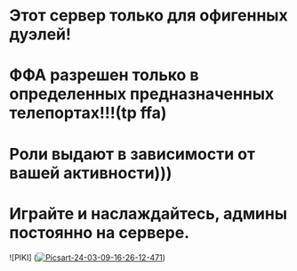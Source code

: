# Этот сервер только для офигенных дуэлей!
# ФФА разрешен только в определенных предназначенных телепортах!!!(tp ffa)
# Роли выдают в зависимости от вашей активности)))
# Играйте и наслаждайтесь, админы постоянно на сервере.
![PIKI]
(<a href='https://postimg.cc/Q9Jvv0Yb' target='_blank'><img src='https://i.postimg.cc/HxqHcNQf/Picsart-24-03-09-16-26-12-471.jpg' border='0' alt='Picsart-24-03-09-16-26-12-471'/></a>)
